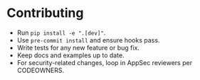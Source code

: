 # Contributing

- Run `pip install -e ".[dev]"`.
- Use `pre-commit install` and ensure hooks pass.
- Write tests for any new feature or bug fix.
- Keep docs and examples up to date.
- For security-related changes, loop in AppSec reviewers per CODEOWNERS.
